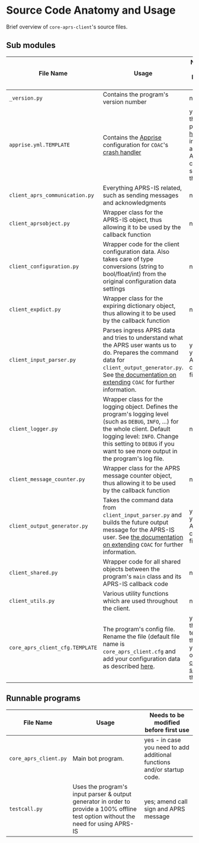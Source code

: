 # Source Code Anatomy and Usage

Brief overview of `core-aprs-client`'s source files. 

## Sub modules

| File Name                       | Usage                                                                                                                                                                                                                                                  | Needs to be modified before first use                                                                                                                              |
|---------------------------------|--------------------------------------------------------------------------------------------------------------------------------------------------------------------------------------------------------------------------------------------------------|--------------------------------------------------------------------------------------------------------------------------------------------------------------------|
| `_version.py`                   | Contains the program's version number                                                                                                                                                                                                                  | no                                                                                                                                                                 |
| `apprise.yml.TEMPLATE`          | Contains the [Apprise](https://www.github.com/caronc/apprise) configuration for `COAC`'s [crash handler](configuration_subsections/config_crash_handler.md)                                                                                            | yes; rename the file as per [crash handler](configuration_subsections/config_crash_handler.md) instructions and add the Apprise configuration settings to the file |
| `client_aprs_communication.py`  | Everything APRS-IS related, such as sending messages and acknowledgments                                                                                                                                                                               | no                                                                                                                                                                 |
| `client_aprsobject.py`          | Wrapper class for the APRS-IS object, thus allowing it to be used by the callback function                                                                                                                                                             | no                                                                                                                                                                 |
| `client_configuration.py`       | Wrapper code for the client configuration data. Also takes care of type conversions (string to bool/float/int) from the original configuration data settings                                                                                           | no                                                                                                                                                                 |
| `client_expdict.py`             | Wrapper class for the expiring dictionary object, thus allowing it to be used by the callback function                                                                                                                                                 | no                                                                                                                                                                 |
| `client_input_parser.py`        | Parses ingress APRS data and tries to understand what the APRS user wants us to do. Prepares the command data for `client_output_generator.py`. See [the documentation on extending](extensions.md) `COAC` for further information.                    | yes; add your custom APRS parser code to this file                                                                                                                 |
| `client_logger.py`              | Wrapper class for the logging object. Defines the program's logging level (such as `DEBUG`, `INFO`, ...) for the whole client. Default logging level: `INFO`. Change this setting to `DEBUG` if you want to see more output in the program's log file. | no                                                                                                                                                                 |
| `client_message_counter.py`     | Wrapper class for the APRS message counter object, thus allowing it to be used by the callback function                                                                                                                                                | no                                                                                                                                                                 |
| `client_output_generator.py`    | Takes the command data from `client_input_parser.py` and builds the future output message for the APRS-IS user. See [the documentation on extending](extensions.md) `COAC` for further information.                                                    | yes; add your custom APRS output code to this file                                                                                                                 |
| `client_shared.py`              | Wrapper code for all shared objects between the program's `main` class and its APRS-IS callback code                                                                                                                                                   | no                                                                                                                                                                 |
| `client_utils.py`               | Various utility functions which are used throughout the client.                                                                                                                                                                                        | no                                                                                                                                                                 |
| `core_aprs_client_cfg.TEMPLATE` | The program's config file. Rename the file (default file name is `core_aprs_client.cfg` and add your configuration data as described [here](configuration.md).                                                                                         | yes; rename the file template and then add your very own [configuration settings](configuration.md) to the file                                                    |

## Runnable programs

| File Name             | Usage                                                                                                                                | Needs to be modified before first use                                   |
|-----------------------|--------------------------------------------------------------------------------------------------------------------------------------|-------------------------------------------------------------------------|
| `core_aprs_client.py` | Main bot program.                                                                                                                    | yes - in case you need to add additional functions and/or startup code. |
| `testcall.py`         | Uses the program's input parser & output generator in order to provide a 100% offline test option without the need for using APRS-IS | yes; amend call sign and APRS message                                   |
